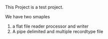 This Project is a test project.

We have two smaples
1) a flat file reader processor and writer
2) A pipe delimited and multiple recordtype file
